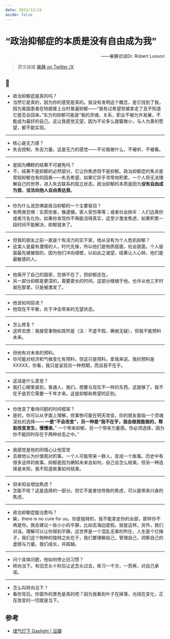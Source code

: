 ```yaml
---
date: 2023/12/19
aside: false
---
```


# “政治抑郁症的本质是没有自由成为我”

<p align='right'>——柴静访谈Dr. Robert Lusson</p>

> 原文链接 [柴静 on Twitter /X](https://x.com/Chai20230817/status/1737068339489652782?s=20)

## 📝

- 政治抑郁症是真的吗？
- 当然它是真的，因为你的感受是真的。我没有发明这个概念，是它找到了我，因为美国患者在特朗普上台时普遍抑郁——“我有过希望但被拿走了且不知道它是否会回来。”东方的抑郁可能是“我的灵魂，关系，职业不被允许发展，不能成为最好的自己。这让我感觉无望，因为不论多么甜蜜微小，与人为善的愿望，都不能实现。

---

- 核心是无力感？
- 失去控制，失去力量。这是无力的感觉——不论我做什么，不被听，不被看。

---

- 是因为糟糕的结果不可避免吗？
- 不，结果不是抑郁的必然部分，它让你焦虑但不是抑郁。政治抑郁症的焦点是常规抑郁也有的因素——失去希望。如果它异乎寻常地积累，一个人将无法理解自己的世界，进入失去联系的孤立状态。政治抑郁的本质是因为**没有自由成为我**，**没法向他人自由表达我**。

---

- 你为什么说恐惧是政治抑郁的一个主要驱动？
- 有两类恐惧：实质伤害，像逮捕，家人受伤等等；或者社会排斥：人们远离你或者污名化你。如果你发现你不再能活得真实，这至少激发焦虑，如果积累一段时间不能解决，抑郁就来了。

---

- 但我的朋友之前一直是个有活力的实干家，他从没有为个人危机抑郁？
- 这类人是最有激情的人，时代先锋，所以他们是物质层面，社会层面，个人层面最先被摧毁的，因为他们冲向墙壁，以如此之渴望，结果让人心碎。他们是最敏感的人。

---

- 他离开了自己的国家，恐惧不在了，但抑郁还在。
- 另一部分抑郁是更深的，需要更长的时间，这部分根植于他。也许从他三岁时就在那里，只是被激发了。

---

- 他该如何前进？
- 他现在不平衡，处于冲击带来的无望状态。

---

- 怎么修复？
- 这样去想：我接受事物如其所是（注：不虚不假，确凿无疑），但我不能预料未来。

---

- 但他有对未来的预料。
- 你可能对经济和气候变化有预料，但这只是预料。拿我来说，我的预料是 XXXXX，你看，我只是呈现另一种预期，而且我不在乎。

---

- 这话是什么意思？
- 我打心眼里直到，普通人，我们，想要与现实不一样的东西，这就够了。我不在乎是否它需要一千年才来。这是抑郁和希望的区别。

---

- 你改变了看待问题的时间框架？
- 是的，你可以从字面上理解，但事物可能在明天改变。你的朋友面临一个灵魂深处的选择—— **一是“不会改变”，另一种是“我不在乎，我会做我能做的，帮助改变发生，慢慢来**。” 一个带来抑郁，另一个带来力量感。你必须选择，因为你不能同时存在于两种状态之中。”

---

- 我感觉是他的同情心让他受苦
- 去做他认为价值观对的事。一个人可能带来一群人，变成一个故事。历史中有很多这样的故事。抑郁是因为确知未来会如何，自己会怎么结束。但另一种选择是未知，我不知道故事如何结束。

---

- 但未知会增加焦虑？
- 怎能不呢？这是选择的一部分。但它不是害怕导致的焦虑，可以是带来兴奋的焦虑。

---

- 政治抑郁症能治愈吗？
- 柴，there is no cure for us。你是独特的，我不能拿走你的全部，那样你不再是你。我会建议一些小小的平静，比如去海边度假。就是这样。另外，我们对话。理解可以让你得到平静。这世界是一个混乱无章的所在，人生是个烂摊子，我们这个物种的独特之处在于，我们要理解自己，管理自己，洞察自己的虚弱与力量。我们成长，并超越。

---

- 问个具体问题，他如何停止旧习惯？
- 转向当下。有旧念头十秒后让这念头过去，练习一千次，一而再，对自己承诺。

---

- 怎么叫转向当下？
- 看你背后。你窗外的景色是真的吧？因为我看到叶子在掉落，光线在变化，正在改变的一切就是当下。

## 参考

- [煤气灯下 Gaslight | 豆瓣](https://movie.douban.com/subject/1296845/)
